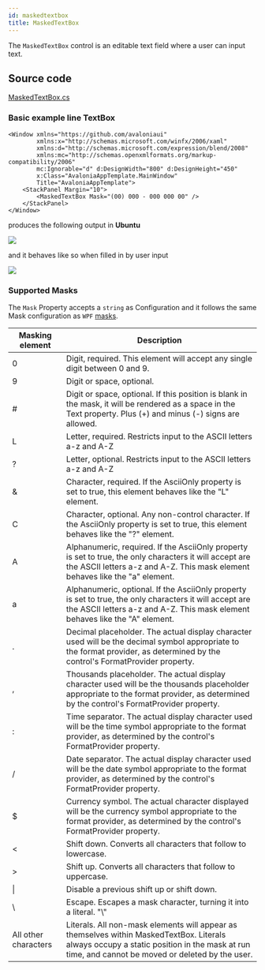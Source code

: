 ```yaml
---
id: maskedtextbox
title: MaskedTextBox
---
```


The `MaskedTextBox` control is an editable text field where a user can input text.

## Source code

[MaskedTextBox.cs](https://github.com/AvaloniaUI/Avalonia/blob/master/src/Avalonia.Controls/MaskedTextBox.cs)

### Basic example line TextBox

```markup
<Window xmlns="https://github.com/avaloniaui"
        xmlns:x="http://schemas.microsoft.com/winfx/2006/xaml"
        xmlns:d="http://schemas.microsoft.com/expression/blend/2008"
        xmlns:mc="http://schemas.openxmlformats.org/markup-compatibility/2006"
        mc:Ignorable="d" d:DesignWidth="800" d:DesignHeight="450"
        x:Class="AvaloniaAppTemplate.MainWindow"
        Title="AvaloniaAppTemplate">
    <StackPanel Margin="10">
        <MaskedTextBox Mask="(00) 000 - 000 000 00" />
    </StackPanel>
</Window>
```

produces the following output in **Ubuntu**

  <div style={{textAlign: 'center'}}>
    <img src="/img/controls/maskedtextbox/maskedtextboxexample1.png" />
  </div>

and it behaves like so when filled in by user input

  <div style={{textAlign: 'center'}}>
    <img src="/img/controls/maskedtextbox/maskedtextexample.gif" />
  </div>

### Supported Masks

The `Mask` Property accepts a `string` as Configuration and it follows the same Mask configuration as `WPF` [masks](https://docs.microsoft.com/en-us/dotnet/api/system.windows.forms.maskedtextbox.mask?view=windowsdesktop-6.0#remarks).

| Masking element | Description |
| -- | -- |
0 | Digit, required. This element will accept any single digit between 0 and 9. |
9 |	Digit or space, optional. |
\# |	Digit or space, optional. If this position is blank in the mask, it will be rendered as a space in the Text property. Plus (+) and minus (-) signs are allowed.
L |	Letter, required. Restricts input to the ASCII letters a-z and A-Z | This mask element is equivalent to [a-zA-Z] in regular expressions.
? |	Letter, optional. Restricts input to the ASCII letters a-z and A-Z | This mask element is equivalent to [a-zA-Z]? in regular expressions.
& |	Character, required. If the AsciiOnly property is set to true, this element behaves like the "L" element.
C |	Character, optional. Any non-control character. If the AsciiOnly property is set to true, this element behaves like the "?" element.
A |	Alphanumeric, required. If the AsciiOnly property is set to true, the only characters it will accept are the ASCII letters a-z and A-Z. This mask element behaves like the "a" element.
a | Alphanumeric, optional. If the AsciiOnly property is set to true, the only characters it will accept are the ASCII letters a-z and A-Z. This mask element behaves like the "A" element.
. | Decimal placeholder. The actual display character used will be the decimal symbol appropriate to the format provider, as determined by the control's FormatProvider property.
, | Thousands placeholder. The actual display character used will be the thousands placeholder appropriate to the format provider, as determined by the control's FormatProvider property.
: | Time separator. The actual display character used will be the time symbol appropriate to the format provider, as determined by the control's FormatProvider property.
/ | Date separator. The actual display character used will be the date symbol appropriate to the format provider, as determined by the control's FormatProvider property.
$ | Currency symbol. The actual character displayed will be the currency symbol appropriate to the format provider, as determined by the control's FormatProvider property.
< | Shift down. Converts all characters that follow to lowercase.
\> | Shift up. Converts all characters that follow to uppercase.
\| | Disable a previous shift up or shift down.
\\ | Escape. Escapes a mask character, turning it into a literal. "\\" | is the escape sequence for a backslash.
All other characters | Literals. All non-mask elements will appear as themselves within MaskedTextBox. Literals always occupy a static position in the mask at run time, and cannot be moved or deleted by the user.
